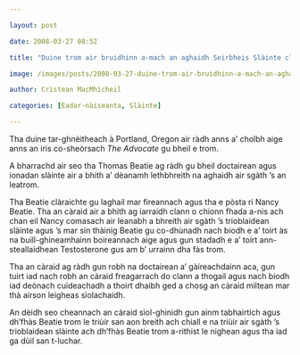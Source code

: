 ```yaml
---

layout: post

date: 2008-03-27 08:52

title: "Duine trom air bruidhinn a-mach an aghaidh Seirbheis Slàinte claon-breitheach"

image: /images/posts/2008-03-27-duine-trom-air-bruidhinn-a-mach-an-aghaidh-seirbheis-slainte-claon-breitheach.webp

author: Crìstean MacMhìcheil

categories: [Eadar-nàiseanta, Slàinte]

---
```


Tha duine tar-ghnèitheach à Portland, Oregon air ràdh anns a’ cholbh aige anns an iris co-sheòrsach *The Advocate* gu bheil e trom.

A bharrachd air seo tha Thomas Beatie ag ràdh gu bheil doctairean agus ionadan slàinte air a bhith a’ dèanamh lethbhreith na aghaidh air sgàth ’s an leatrom.

Tha Beatie clàraichte gu laghail mar fireannach agus tha e pòsta ri Nancy Beatie. Tha an càraid air a bhith ag iarraidh clann o chionn fhada a-nis ach chan eil Nancy comasach air leanabh a bhreith air sgàth ’s trioblaidean slàinte agus ’s mar sin thàinig Beatie gu co-dhùnadh nach biodh e a’ toirt às na buill-ghineamhainn boireannach aige agus gun stadadh e a’ toirt ann-steallaidhean Testosterone gus am b’ urrainn dha fàs trom.

Tha an càraid ag ràdh gun robh na doctairean a’ gàireachdainn aca, gun tuirt iad nach robh an càraid freagarrach do clann a thogail agus nach biodh iad deònach cuideachadh a thoirt dhaibh ged a chosg an càraid mìltean mar thà airson leigheas sìolachaidh.

An dèidh seo cheannach an càraid sìol-ghinidh gun ainm tabhairtich agus dh’fhàs Beatie trom le triùir san aon breith ach chiall e na triùir air sgàth ’s trioblaidean slàinte ach dh’fhàs Beatie trom a-rithist le nighean agus tha iad ga dùil san t-Iuchar.
